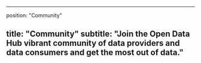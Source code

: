 <!--
SPDX-FileCopyrightText: NOI Techpark <digital@noi.bz.it>

SPDX-License-Identifier: CC0-1.0
-->

---
position: "Community"

title: "Community"
subtitle: "Join the Open Data Hub vibrant community of data providers and data consumers and get the most out of data."
---

